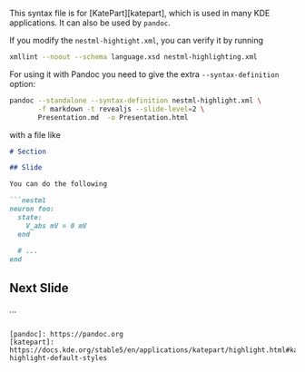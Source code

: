This syntax file is for [KatePart][katepart], which is used in many KDE applications.
It can also be used by `pandoc`.

If you modify the `nestml-hightight.xml`, you can verify it by running

```bash
xmllint --noout --schema language.xsd nestml-highlighting.xml
```

For using it with Pandoc you need to give the extra `--syntax-definition` option:

```bash
pandoc --standalone --syntax-definition nestml-highlight.xml \
       -f markdown -t revealjs --slide-level=2 \
       Presentation.md  -o Presentation.html
```

with a file like
```markdown
# Section

## Slide

You can do the following

```nestml
neuron foo:
  state:
    V_abs mV = 0 mV
  end
  
  # ...
end
```

## Next Slide

...
```

[pandoc]: https://pandoc.org
[katepart]: https://docs.kde.org/stable5/en/applications/katepart/highlight.html#kate-highlight-default-styles
